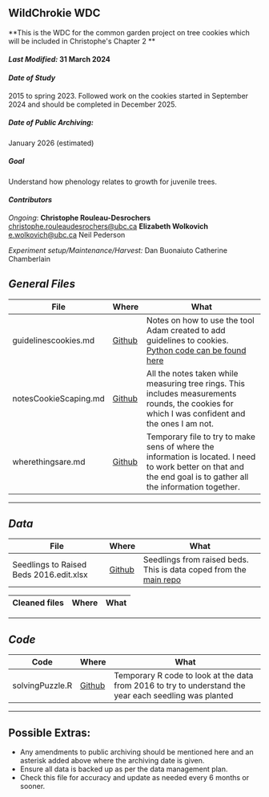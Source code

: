## WildChrokie WDC
**This is the WDC for the common garden project on tree cookies which will be included in Christophe's Chapter 2 **
#### *Last Modified:*  31 March 2024

#### *Date of Study*
2015 to spring 2023. Followed work on the cookies started in September 2024 and should be completed in December 2025.
##### *Date of Public Archiving:*
January 2026 (estimated)
##### *Goal*
Understand how phenology relates to growth for juvenile trees. 

#### *Contributors*
_Ongoing_:
**Christophe Rouleau-Desrochers**
christophe.rouleaudesrochers@ubc.ca
**Elizabeth Wolkovich**
e.wolkovich@ubc.ca
Neil Pederson

_Experiment setup/Maintenance/Harvest:_
Dan Buonaiuto
Catherine Chamberlain

## *General Files*
| **File** | **Where** | **What** |
|----------|----------|----------|
|guidelinescookies.md| [Github](https://github.com/christophe-rd/wildchrokie/tree/cded7a644b12f0f88d5f67f1263c6e4590eda67c/notes)|Notes on how to use the tool Adam created to add guidelines to cookies. [Python code can be found here](https://github.com/temporalecologylab/TreeRings/blob/5333f5718b23e93632f067be184e9366cf1ffc75/code/cookie_guidelines.py)
|notesCookieScaping.md|[Github](https://github.com/christophe-rd/wildchrokie/tree/cded7a644b12f0f88d5f67f1263c6e4590eda67c/notes)|All the notes taken while measuring tree rings. This includes measurements rounds, the cookies for which I was confident and the ones I am not. 
|wherethingsare.md|[Github](https://github.com/christophe-rd/wildchrokie/tree/cded7a644b12f0f88d5f67f1263c6e4590eda67c/notes)|Temporary file to try to make sens of where the information is located. I need to work better on that and the end goal is to gather all the information together. 
---

## *Data*

| **File** | **Where** | **What** |
|----------|----------|----------|
|Seedlings to Raised Beds 2016.edit.xlsx|[Github](https://github.com/christophe-rd/wildchrokie/tree/80723c579587bdffa4b121bf8a92cfe96acc7340/data/CopiedFromMainRepo)|Seedlings from raised beds. This is data coped from the [main repo](https://github.com/lizzieinvancouver/wildhellgarden.git)

| Cleaned files | Where | What |
|---------------|-------|------|

---

## *Code*

| Code | Where | What |
|------|-------|------|
|solvingPuzzle.R|[Github](https://github.com/christophe-rd/wildchrokie/tree/80723c579587bdffa4b121bf8a92cfe96acc7340/analyses/rcode)|Temporary R code to look at the data from 2016 to try to understand the year each seedling was planted|
---

## Possible Extras:

- Any amendments to public archiving should be mentioned here and an asterisk added above where the archiving date is given.
- Ensure all data is backed up as per the data management plan.
- Check this file for accuracy and update as needed every 6 months or sooner.

